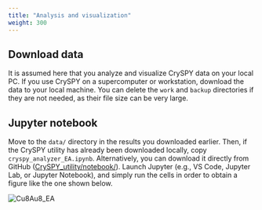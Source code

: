 ```yaml
---
title: "Analysis and visualization"
weight: 300
---
```


## Download data
It is assumed here that you analyze and visualize CrySPY data on your local PC.
If you use CrySPY on a supercomputer or workstation, download the data to your local machine.
You can delete the `work` and `backup` directories if they are not needed, as their file size can be very large.

## Jupyter notebook
Move to the `data/` directory in the results you downloaded earlier.
Then, if the CrySPY utility has already been downloaded locally, copy `cryspy_analyzer_EA.ipynb`.
Alternatively, you can download it directly from GitHub ([CrySPY_utility/notebook/](https://github.com/Tomoki-YAMASHITA/CrySPY_utility/tree/master/notebook)).
Launch Jupyter (e.g., VS Code, Jupyter Lab, or Jupyter Notebook),
and simply run the cells in order to obtain a figure like the one shown below.

![Cu8Au8_EA](/images/tutorial/Cu8Au8_EA.svg?width=40vw)



